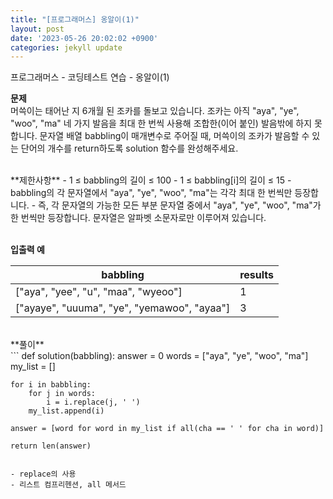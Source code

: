 ```yaml
---
title: "[프로그래머스] 옹알이(1)"
layout: post
date: '2023-05-26 20:02:02 +0900'
categories: jekyll update
---
```


프로그래머스 - 코딩테스트 연습 - 옹알이(1)
<br>

**문제**<br>
머쓱이는 태어난 지 6개월 된 조카를 돌보고 있습니다. 조카는 아직 "aya", "ye", "woo", "ma" 네 가지 발음을 최대 한 번씩 사용해 조합한(이어 붙인) 발음밖에 하지 못합니다. 문자열 배열 babbling이 매개변수로 주어질 때, 머쓱이의 조카가 발음할 수 있는 단어의 개수를 return하도록 solution 함수를 완성해주세요.

<br>
**제한사항**
- 1 ≤ babbling의 길이 ≤ 100
- 1 ≤ babbling[i]의 길이 ≤ 15
- babbling의 각 문자열에서 "aya", "ye", "woo", "ma"는 각각 최대 한 번씩만 등장합니다.
- 즉, 각 문자열의 가능한 모든 부분 문자열 중에서 "aya", "ye", "woo", "ma"가 한 번씩만 등장합니다.
문자열은 알파벳 소문자로만 이루어져 있습니다.
<br><br>

**입출력 예**

| babbling | results |
| -------- | -------- |
|["aya", "yee", "u", "maa", "wyeoo"]  | 1 |
|["ayaye", "uuuma", "ye", "yemawoo", "ayaa"] | 3 |


<br>
**풀이**
<br>
```
def solution(babbling):
    answer = 0
    words = ["aya", "ye", "woo", "ma"]
    my_list = []
    
    for i in babbling:
        for j in words:
            i = i.replace(j, ' ')   
        my_list.append(i)

    answer = [word for word in my_list if all(cha == ' ' for cha in word)] 
    
    return len(answer)
```

- replace의 사용
- 리스트 컴프리헨션, all 메서드
